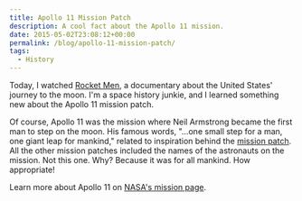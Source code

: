 ```yaml
---
title: Apollo 11 Mission Patch
description: A cool fact about the Apollo 11 mission.
date: 2015-05-02T23:08:12+00:00
permalink: /blog/apollo-11-mission-patch/
tags:
  - History
---
```


Today, I watched [Rocket Men](http://pbsamerica.co.uk/rocket-men), a documentary about the United States' journey to the moon. I'm a space history junkie, and I learned something new about the Apollo 11 mission patch.

Of course, Apollo 11 was the mission where Neil Armstrong became the first man to step on the moon. His famous words, "…one small step for a man, one giant leap for mankind," related to inspiration behind the [mission patch](http://history.nasa.gov/patches/Apollo/Apollo11.jpg). All the other mission patches included the names of the astronauts on the mission. Not this one. Why? Because it was for all mankind. How appropriate!

Learn more about Apollo 11 on [NASA's mission page](http://www.nasa.gov/mission_pages/apollo/missions/apollo11.html).

